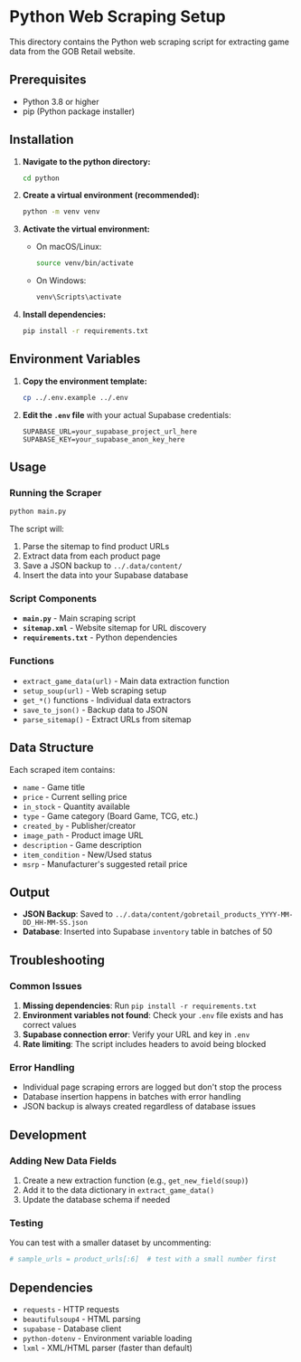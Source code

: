 # Python Web Scraping Setup

This directory contains the Python web scraping script for extracting game data from the GOB Retail website.

## Prerequisites

- Python 3.8 or higher
- pip (Python package installer)

## Installation

1. **Navigate to the python directory:**
   ```bash
   cd python
   ```

2. **Create a virtual environment (recommended):**
   ```bash
   python -m venv venv
   ```

3. **Activate the virtual environment:**
   - On macOS/Linux:
     ```bash
     source venv/bin/activate
     ```
   - On Windows:
     ```bash
     venv\Scripts\activate
     ```

4. **Install dependencies:**
   ```bash
   pip install -r requirements.txt
   ```

## Environment Variables

1. **Copy the environment template:**
   ```bash
   cp ../.env.example ../.env
   ```

2. **Edit the `.env` file** with your actual Supabase credentials:
   ```
   SUPABASE_URL=your_supabase_project_url_here
   SUPABASE_KEY=your_supabase_anon_key_here
   ```

## Usage

### Running the Scraper

```bash
python main.py
```

The script will:
1. Parse the sitemap to find product URLs
2. Extract data from each product page
3. Save a JSON backup to `../.data/content/`
4. Insert the data into your Supabase database

### Script Components

- **`main.py`** - Main scraping script
- **`sitemap.xml`** - Website sitemap for URL discovery
- **`requirements.txt`** - Python dependencies

### Functions

- `extract_game_data(url)` - Main data extraction function
- `setup_soup(url)` - Web scraping setup
- `get_*()` functions - Individual data extractors
- `save_to_json()` - Backup data to JSON
- `parse_sitemap()` - Extract URLs from sitemap

## Data Structure

Each scraped item contains:
- `name` - Game title
- `price` - Current selling price
- `in_stock` - Quantity available
- `type` - Game category (Board Game, TCG, etc.)
- `created_by` - Publisher/creator
- `image_path` - Product image URL
- `description` - Game description
- `item_condition` - New/Used status
- `msrp` - Manufacturer's suggested retail price

## Output

- **JSON Backup**: Saved to `../.data/content/gobretail_products_YYYY-MM-DD_HH-MM-SS.json`
- **Database**: Inserted into Supabase `inventory` table in batches of 50

## Troubleshooting

### Common Issues

1. **Missing dependencies**: Run `pip install -r requirements.txt`
2. **Environment variables not found**: Check your `.env` file exists and has correct values
3. **Supabase connection error**: Verify your URL and key in `.env`
4. **Rate limiting**: The script includes headers to avoid being blocked

### Error Handling

- Individual page scraping errors are logged but don't stop the process
- Database insertion happens in batches with error handling
- JSON backup is always created regardless of database issues

## Development

### Adding New Data Fields

1. Create a new extraction function (e.g., `get_new_field(soup)`)
2. Add it to the data dictionary in `extract_game_data()`
3. Update the database schema if needed

### Testing

You can test with a smaller dataset by uncommenting:
```python
# sample_urls = product_urls[:6]  # test with a small number first
```

## Dependencies

- `requests` - HTTP requests
- `beautifulsoup4` - HTML parsing
- `supabase` - Database client
- `python-dotenv` - Environment variable loading
- `lxml` - XML/HTML parser (faster than default)